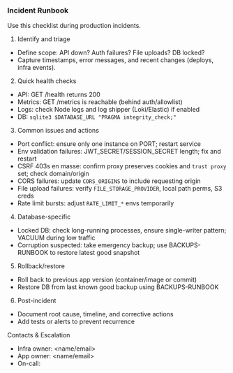 ### Incident Runbook

Use this checklist during production incidents.

1) Identify and triage
- Define scope: API down? Auth failures? File uploads? DB locked?
- Capture timestamps, error messages, and recent changes (deploys, infra events).

2) Quick health checks
- API: GET /health returns 200
- Metrics: GET /metrics is reachable (behind auth/allowlist)
- Logs: check Node logs and log shipper (Loki/Elastic) if enabled
- DB: `sqlite3 $DATABASE_URL "PRAGMA integrity_check;"`

3) Common issues and actions
- Port conflict: ensure only one instance on PORT; restart service
- Env validation failures: JWT_SECRET/SESSION_SECRET length; fix and restart
- CSRF 403s en masse: confirm proxy preserves cookies and `trust proxy` set; check domain/origin
- CORS failures: update `CORS_ORIGINS` to include requesting origin
- File upload failures: verify `FILE_STORAGE_PROVIDER`, local path perms, S3 creds
- Rate limit bursts: adjust `RATE_LIMIT_*` envs temporarily

4) Database-specific
- Locked DB: check long-running processes, ensure single-writer pattern; VACUUM during low traffic
- Corruption suspected: take emergency backup; use BACKUPS-RUNBOOK to restore latest good snapshot

5) Rollback/restore
- Roll back to previous app version (container/image or commit)
- Restore DB from last known good backup using BACKUPS-RUNBOOK

6) Post-incident
- Document root cause, timeline, and corrective actions
- Add tests or alerts to prevent recurrence

Contacts & Escalation
- Infra owner: <name/email>
- App owner: <name/email>
- On-call: <rotation link>


